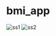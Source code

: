 # bmi_app

![ss1](https://user-images.githubusercontent.com/70061105/106399156-02f00880-643d-11eb-95dd-f3edd2b0f347.jpeg)
![ss2](https://user-images.githubusercontent.com/70061105/106399161-0a171680-643d-11eb-86e0-a6f4f8601014.jpeg)
